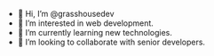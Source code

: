 - 👋 Hi, I’m @grasshousedev
- 👀 I’m interested in web development.
- 🌱 I’m currently learning new technologies.
- 💞️ I’m looking to collaborate with senior developers.

<!---
grasshousedev/grasshousedev is a ✨ special ✨ repository because its `README.md` (this file) appears on your GitHub profile.
You can click the Preview link to take a look at your changes.
--->
